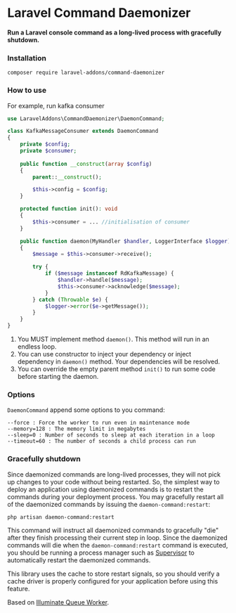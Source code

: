 # Laravel Command Daemonizer

**Run a Laravel console command as a long-lived process with gracefully shutdown.**

### Installation
```shell script
composer require laravel-addons/command-daemonizer
```

### How to use
For example, run kafka consumer
```php
use LaravelAddons\CommandDaemonizer\DaemonCommand;

class KafkaMessageConsumer extends DaemonCommand
{
    private $config;
    private $consumer;
    
    public function __construct(array $config)
    {
        parent::__construct();

        $this->config = $config;
    }

    protected function init(): void
    {
        $this->consumer = ... //initialisation of consumer
    }

    public function daemon(MyHandler $handler, LoggerInterface $logger): void
    {
        $message = $this->consumer->receive();

        try {
            if ($message instanceof RdKafkaMessage) {
                $handler->handle($message);
                $this->consumer->acknowledge($message);
            }
        } catch (Throwable $e) {
            $logger->error($e->getMessage());
        }
    }
}
```
1. You MUST implement method `daemon()`. This method will run in an endless loop. 
2. You can use constructor to inject your dependency or inject dependency in `daemon()` method. Your dependencies will be resolved. 
3. You can override the empty parent method `init()` to run some code before starting the daemon.

### Options
`DaemonCommand` append some options to you command:
```
--force : Force the worker to run even in maintenance mode
--memory=128 : The memory limit in megabytes
--sleep=0 : Number of seconds to sleep at each iteration in a loop
--timeout=60 : The number of seconds a child process can run
```

### Gracefully shutdown
Since daemonized commands are long-lived processes, they will not pick up changes to your code without being restarted. So, the simplest way to deploy an application using daemonized commands is to restart the commands during your deployment process. You may gracefully restart all of the daemonized commands by issuing the `daemon-command:restart`:

```shell script
php artisan daemon-command:restart
```

This command will instruct all daemonized commands to gracefully "die" after they finish processing their current step in loop. Since the daemonized commands will die when the `daemon-command:restart` command is executed, you should be running a process manager such as [Supervisor](http://supervisord.org/) to automatically restart the daemonized commands.

This library uses the cache to store restart signals, so you should verify a cache driver is properly configured for your application before using this feature.

Based on [Illuminate Queue Worker](https://github.com/illuminate/queue/blob/master/Worker.php).
